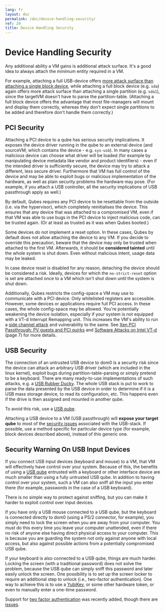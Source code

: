 ```yaml
---
lang: fr
layout: doc
permalink: /doc/device-handling-security/
ref: 29
title: Device Handling Security
---
```


# Device Handling Security #

Any additional ability a VM gains is additional attack surface.
It's a good idea to always attach the minimum entity required in a VM.

For example, attaching a full USB-device offers [more attack surface than attaching a single block device][USB security], while
attaching a full block device (e.g. `sda`) again offers more attack surface than attaching a single partition (e.g. `sda1`), since the targetVM doesn't have to parse the partition-table.
(Attaching a full block device offers the advantage that most file-managers will mount and display them correctly, whereas they don't expect single partitions to be added and therefore don't handle them correctly.)


## PCI Security ##

Attaching a PCI device to a qube has serious security implications.
It exposes the device driver running in the qube to an external device (and sourceVM, which contains the device - e.g. `sys-usb`).
In many cases a malicious device can choose what driver will be loaded (for example by manipulating device metadata like vendor and product identifiers) - even if the intended driver is sufficiently secure, the device may try to attack a different, less secure driver.
Furthermore that VM has full control of the device and may be able to exploit bugs or malicious implementation of the hardware, as well as plain security problems the hardware may pose.
(For example, if you attach a USB controller, all the security implications of USB passthrough apply as well.)

By default, Qubes requires any PCI device to be resettable from the outside (i.e. via the hypervisor), which completely reinitialises the device.
This ensures that any device that was attached to a compromised VM, even if that VM was able to use bugs in the PCI device to inject malicious code, can be trusted again.
(Or at least as trusted as it was when Qubes booted.)

Some devices do not implement a reset option.
In these cases, Qubes by default does not allow attaching the device to any VM.
If you decide to override this precaution, beware that the device may only be trusted when attached to the first VM.
Afterwards, it should be **considered tainted** until the whole system is shut down.
Even without malicious intent, usage data may be leaked.

In case device reset is disabled for any reason, detaching the device should be considered a risk.
Ideally, devices for which the `no-strict-reset` option is set are attached once to a VM which isn't shut down until the system is shut down.

Additionally, Qubes restricts the config-space a VM may use to communicate with a PCI device.
Only whitelisted registers are accessible.
However, some devices or applications require full PCI access.
In these cases, the whole config-space may be allowed.
You're potentially weakening the device isolation, especially if your system is not equipped with a VT-d Interrupt Remapping unit.
This increases the VM's ability to run a [side channel attack] and vulnerability to the same.
See [Xen PCI Passthrough: PV guests and PCI quirks] and [Software Attacks on Intel VT-d] \(page 7) for more details.


## USB Security ##

The connection of an untrusted USB device to dom0 is a security risk since the device can attack an arbitrary USB driver (which are included in the linux kernel), exploit bugs during partition-table-parsing or simply pretend to be a keyboard.
There are many ready-to-use implementations of such attacks, e.g. a [USB Rubber Ducky][rubber duck].
The whole USB stack is put to work to parse the data presented by the USB device in order to determine if it is a USB mass storage device, to read its configuration, etc.
This happens even if the drive is then assigned and mounted in another qube.

To avoid this risk, use a [USB qube].

Attaching a USB device to a VM (USB passthrough) will **expose your target qube** to most of the [security issues][USB security] associated with the USB-stack.
If possible, use a method specific for particular device type (for example, block devices described above), instead of this generic one.


## Security Warning On USB Input Devices 

If you connect USB input devices (keyboard and mouse) to a VM, that VM will effectively have control over your system.
Because of this, the benefits of using a [USB qube] entrusted with a keyboard or other interface device are much smaller than using a fully untrusted USB qube.
In addition to having control over your system, such a VM can also sniff all the input you enter there (for example, passwords in the case of a USB keyboard).

There is no simple way to protect against sniffing, but you can make it harder to exploit control over input devices.

If you have only a USB mouse connected to a USB qube, but the keyboard is connected directly to dom0 (using a PS/2 connector, for example), you simply need to lock the screen when you are away from your computer.
You must do this every time you leave your computer unattended, even if there no risk of anyone else having direct physical access to your computer.
This is because you are guarding the system not only against anyone with local access, but also against possible actions from a potentially compromised USB qube.

If your keyboard is also connected to a USB qube, things are much harder.
Locking the screen (with a traditional password) does not solve the problem, because the USB qube can simply sniff this password and later easily unlock the screen.
One possibility is to set up the screen locker to require an additional step to unlock (i.e., two-factor authentication).
One way to achieve this is to use a [YubiKey], or some other hardware token, or even to manually enter a one-time password.

Support for [two factor authentication][qubes u2f proxy] was recently added, though there are [issues][4661].


[USB security]:https://blog.invisiblethings.org/2011/05/31/usb-security-challenges.html "ITL blog post on USB security"
[rubber duck]: https://shop.hak5.org/products/usb-rubber-ducky-deluxe
[USB qube]: /doc/usb-qubes/
[YubiKey]: /doc/YubiKey/
[qubes u2f proxy]: https://www.qubes-os.org/news/2018/09/11/qubes-u2f-proxy/
[4661]: https://github.com/QubesOS/qubes-issues/issues/4661
[side channel attack]: https://en.wikipedia.org/wiki/Side-channel_attack
[Xen PCI Passthrough: PV guests and PCI quirks]: https://wiki.xenproject.org/wiki/Xen_PCI_Passthrough#PV_guests_and_PCI_quirks
[Software Attacks on Intel VT-d]: https://invisiblethingslab.com/resources/2011/Software%20Attacks%20on%20Intel%20VT-d.pdf
